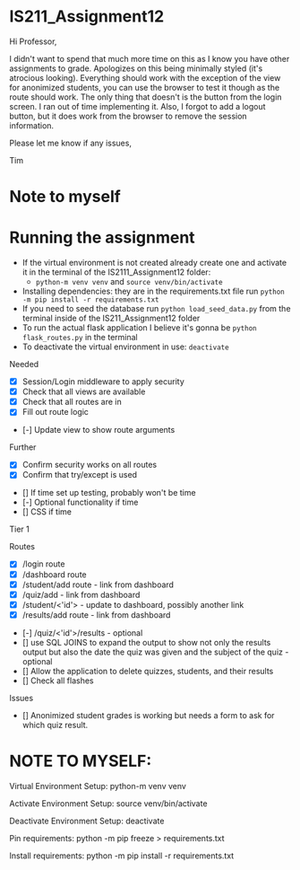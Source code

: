 # IS211_Assignment12

Hi Professor,

I didn't want to spend that much more time on this as I know you have other assignments to grade. Apologizes on this being minimally styled (it's atrocious looking). Everything should work with the exception of the view for anonimized students, you can use the browser to test it though as the route should work. The only thing that doesn't is the button from the login screen. I ran out of time implementing it. Also, I forgot to add a logout button, but it does work from the browser to remove the session information. 

Please let me know if any issues,

Tim


# Note to myself
# Running the assignment

- If the virtual environment is not created already create one and activate it in the terminal of the IS2111_Assignment12 folder: 
  - `python-m venv venv` and `source venv/bin/activate`
- Installing dependencies: they are in the requirements.txt file run `python -m pip install -r requirements.txt`
- If you need to seed the database run `python load_seed_data.py` from the terminal inside of the IS211_Assignment12 folder
- To run the actual flask application I believe it's gonna be `python flask_routes.py` in the terminal
- To deactivate the virtual environment in use: `deactivate`

Needed

- [x] Session/Login middleware to apply security
- [x] Check that all views are available
- [x] Check that all routes are in
- [x] Fill out route logic
- [-] Update view to show route arguments

Further

- [x] Confirm security works on all routes
- [x] Confirm that try/except is used
- [] If time set up testing, probably won't be time
- [-] Optional functionality if time
- [] CSS if time

Tier 1

Routes

- [x] /login route
- [x] /dashboard route
- [x] /student/add route - link from dashboard
- [x] /quiz/add - link from dashboard
- [x] /student/<'id'> - update to dashboard, possibly another link
- [x] /results/add route - link from dashboard
- [-] /quiz/<'id'>/results - optional
- [] use SQL JOINS to expand the output to show not only the results output but also the date the quiz was given and the subject of the quiz - optional
- [] Allow the application to delete quizzes, students, and their results
- [] Check all flashes


Issues

- [] Anonimized student grades is working but needs a form to ask for which quiz result.


# NOTE TO MYSELF:

Virtual Environment Setup:
python-m venv venv

Activate Environment Setup:
source venv/bin/activate

Deactivate Environment Setup:
deactivate

Pin requirements:
python -m pip freeze > requirements.txt

Install requirements:
python -m pip install -r requirements.txt